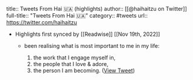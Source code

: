 title:: Tweets From Hai 🇺🇦 (highlights)
author:: [[@haihaitzu on Twitter]]
full-title:: "Tweets From Hai 🇺🇦"
category:: #tweets
url:: https://twitter.com/haihaitzu

- Highlights first synced by [[Readwise]] [[Nov 19th, 2022]]
	- been realising what is most important to me in my life: 
	  
	  1. the work that I engage myself in, 
	  2. the people that I love & adore, 
	  3. the person I am becoming. ([View Tweet](https://twitter.com/haihaitzu/status/1500736543438168065))